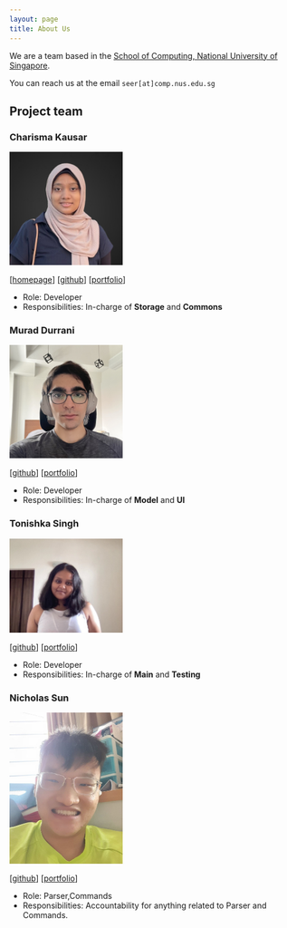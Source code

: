 ```yaml
---
layout: page
title: About Us
---
```


We are a team based in the [School of Computing, National University of Singapore](http://www.comp.nus.edu.sg).

You can reach us at the email `seer[at]comp.nus.edu.sg`

## Project team

### Charisma Kausar

<img src="images/ckcherry23.png" width="200px">

[[homepage](https://ckcherry23.github.io)]
[[github](https://github.com/ckcherry23)]
[[portfolio](team/ckcherry23.md)]

* Role: Developer
* Responsibilities: In-charge of **Storage** and **Commons**

### Murad Durrani

<img src="images/muraddurrani.png" width="200px">

[[github](http://github.com/muraddurrani)]
[[portfolio](team/muraddurrani.md)]

* Role: Developer
* Responsibilities: In-charge of **Model** and **UI**

### Tonishka Singh

<img src="images/tonishka.png" width="200px">

[[github](http://github.com/tonishka)] [[portfolio](team/tonishka.md)]

* Role: Developer
* Responsibilities: In-charge of **Main** and **Testing**

### Nicholas Sun

<img src="images/nicsunxnus.png" width="200px">

[[github](http://github.com/NicsunXnus)]
[[portfolio](team/nicsunxnus.md)]

* Role: Parser,Commands
* Responsibilities: Accountability for anything related to Parser and Commands.
